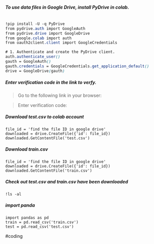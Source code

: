 ##### To use data files in Google Drive, install PyDrive in colab.

```css

!pip install -U -q PyDrive
from pydrive.auth import GoogleAuth
from pydrive.drive import GoogleDrive
from google.colab import auth
from oauth2client.client import GoogleCredentials 

# 1. Authenticate and create the PyDrive client.
auth.authenticate_user()
gauth = GoogleAuth()
gauth.credentials = GoogleCredentials.get_application_default()
drive = GoogleDrive(gauth)

```
##### Enter verification code in the link to verfy.

> Go to the following link in your browser:

> Enter verification code:

#####  Download test.csv to colab account

```
file_id = 'find the file ID in google drive'
downloaded = drive.CreateFile({'id': file_id})
downloaded.GetContentFile('test.csv')
```

##### Download train.csv

```
file_id = 'find the file ID in google drive'
downloaded = drive.CreateFile({'id': file_id})
downloaded.GetContentFile('train.csv')
```

##### Check out test.csv and train.csv have been downloaded

```
!ls -al
```

##### import panda

```
import pandas as pd
train = pd.read_csv('train.csv')
test = pd.read_csv('test.csv')
```


#coding
